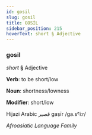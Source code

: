 ```yaml
---
id: gosil
slug: gosil
title: GOSİL
sidebar_position: 215
hoverText: short § Adjective
---
```


### gosil

*short* **§** Adjective

**Verb**: to be short/low

**Noun**: shortness/lowness

**Modifier**: short/low

Hijazi Arabic قصير gaṣīr /ɡa.sˤiːr/

*Afroasiatic Language Family*
